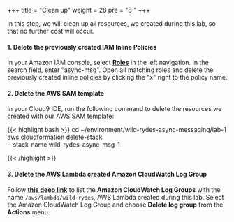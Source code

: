 +++
title = "Clean up"
weight = 28
pre = "8 "
+++

In this step, we will clean up all resources, we created during this lab, so that no further cost will occur.

#### 1. Delete the previously created IAM Inline Policies

In your Amazon IAM console, select **[Roles](https://console.aws.amazon.com/iamv2/home#/roles)** in the left navigation. In the search field, enter "async-msg". Open all matching roles and delete the previously created inline policies by clicking the "x" right to the policy name.

#### 2. Delete the AWS SAM template

In your Cloud9 IDE, run the following command to delete the resources we created with our AWS SAM template:

{{< highlight bash >}}
cd ~/environment/wild-rydes-async-messaging/lab-1
aws cloudformation delete-stack \
    --stack-name wild-rydes-async-msg-1

{{< /highlight >}}


#### 3. Delete the AWS Lambda created Amazon CloudWatch Log Group

Follow **[this deep link](https://console.aws.amazon.com/cloudwatch/home?#logs:prefix=/aws/lambda/wild-rydes)** to list the **Amazon CloudWatch Log Groups** with the name `/aws/lambda/wild-rydes`, AWS Lambda created during this lab. Select the Amazon CloudWatch Log Group and choose **Delete log group** from the **Actions** menu.


